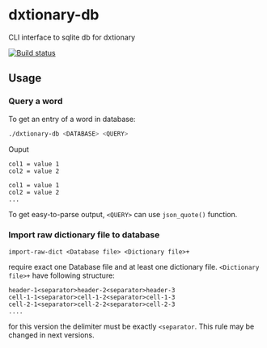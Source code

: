 # dxtionary-db
CLI interface to sqlite db for dxtionary

[![Build status](https://ci.appveyor.com/api/projects/status/vjp4au63vmaqe0c6?svg=true)](https://ci.appveyor.com/project/hpb-htw/dxtionary-db)



## Usage
### Query a word
To get an entry of a word in database:
```sh
./dxtionary-db <DATABASE> <QUERY>
```

Ouput

```text
col1 = value 1
col2 = value 2

col1 = value 1
col2 = value 2
...
```

To get easy-to-parse output, `<QUERY>` can use `json_quote()` function.


### Import raw dictionary file to database

```$bash
import-raw-dict <Database file> <Dictionary file>+
```

require exact one Database file and at least one dictionary file.
`<Dictionary file>+` have following structure:

```csv
header-1<separator>header-2<separator>header-3
cell-1-1<separator>cell-1-2<separator>cell-1-3
cell-2-1<separator>cell-2-2<separator>cell-2-3
....
```

for this version the delimiter must be exactly `<separator`. This rule may be changed in next versions.

